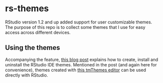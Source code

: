 # rs-themes

RStudio version 1.2 and up added support for user customizable themes. The purpose of this repo is to collect some themes that I use for easy access across different devices.

## Using the themes

Accompanying the feature, [this blog post](https://resources.rstudio.com/rstudio-blog/rstudio-ide-custom-theme-support) explains how to create, install and uninstall the RStudio IDE themes. Mentioned in the post (and again here for convenience), themes created with [this tmThemes editor](https://tmtheme-editor.herokuapp.com/) can be used directly with RStudio.
